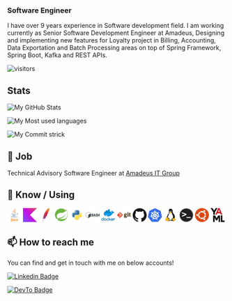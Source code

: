 ### Software Engineer

I have over 9 years experience in Software development field. I am working currently as Senior Software Development Engineer at Amadeus, Designing and implementing new features for Loyalty project in Billing, Accounting, Data Exportation and Batch Processing areas on top of Spring Framework, Spring Boot, Kafka and REST APIs.

![visitors](https://img.shields.io/badge/dynamic/json?color=informational&label=visitor%20count&query=value&url=https%3A%2F%2Fapi.countapi.xyz%2Fhit%2Fmhddurrah.mhddurrah%2Freadme)

## Stats
![My GitHub Stats](https://github-readme-stats.vercel.app/api?username=mhddurrah&show_icons=true&count_private=true&include_all_commits=true&title_color=eb1b0c&icon_color=eb1b0c)

![My Most used languages](https://github-readme-stats.vercel.app/api/top-langs/?username=mhddurrah&count_private=true&include_all_commits=true&layout=compact&hide=glsl&langs_count=10&title_color=eb1b0c&icon_color=eb1b0c)

![My Commit strick](https://github-readme-streak-stats.herokuapp.com/?user=mhddurrah&fire=eb1b0c&ring=eb1b0c&currStreakLabel=eb1b0c&count_private=true&include_all_commits=true&title_color=eb1b0c&icon_color=eb1b0c)

## 💼 Job

Technical Advisory Software Engineer at [Amadeus IT Group](https://corporate.amadeus.com)


## 🧠 Know / Using

<img src="https://raw.githubusercontent.com/github/explore/main/topics/java/java.png?raw=true" height="32" /> <img src="https://raw.githubusercontent.com/github/explore/main/topics/kotlin/kotlin.png?raw=true" height="32" /> <img src="https://raw.githubusercontent.com/github/explore/main/topics/maven/maven.png?raw=true" height="32" /> <img src="https://raw.githubusercontent.com/github/explore/main/topics/spring/spring.png?raw=true" height="32" /> <img src="https://raw.githubusercontent.com/github/explore/main/topics/python/python.png?raw=true" height="32" /> <img src="https://raw.githubusercontent.com/github/explore/main/topics/bash/bash.png?raw=true" height="32" /> <img src="https://raw.githubusercontent.com/github/explore/main/topics/docker/docker.png?raw=true" height="32" /> <img src="https://raw.githubusercontent.com/github/explore/main/topics/git/git.png?raw=true" height="32" /> <img src="https://raw.githubusercontent.com/github/explore/main/topics/github/github.png?raw=true" height="32" /> <img src="https://raw.githubusercontent.com/github/explore/main/topics/kubernetes/kubernetes.png?raw=true" height="32" /> <img src="https://raw.githubusercontent.com/github/explore/main/topics/linux/linux.png?raw=true" height="32" /> <img src="https://raw.githubusercontent.com/github/explore/main/topics/terminal/terminal.png?raw=true" height="32" /> <img src="https://raw.githubusercontent.com/github/explore/main/topics/ubuntu/ubuntu.png?raw=true" height="32" /> <img src="https://raw.githubusercontent.com/github/explore/main/topics/yaml/yaml.png?raw=true" height="32" />


## 📫 How to reach me

You can find and get in touch with me on below accounts!

[![Linkedin Badge](https://img.shields.io/badge/mhddurrah-follow%20on%20linkedin-blue?style=for-the-badge&logo=linkedin)](https://www.linkedin.com/in/mhddurrah/)

[![DevTo Badge](https://img.shields.io/badge/dev.to-0A0A0A?style=for-the-badge&logo=devdotto&logoColor=white)](https://dev.to/mhddurrah)


